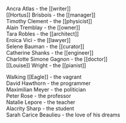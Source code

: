 Ancra Atlas - the [[writer]]  
[[Hortus]] Brisbois - the [[manager]]  
Timothy Clement - the [[physicist]]  
Alain Tremblay - the [[owner]]  
Tara Robles - the [[architect]]  
Eroica Vici - the [[lawyer]]  
Selene Bauman - the [[curator]]  
Catherine Shanks - the [[engineer]]  
Charlotte Simone Gagnon - the [[doctor]]  
[[Louise]] Wright - the [[pianist]]  
  
Walking [[Eagle]] - the vagrant  
David Hawthorn - the programmer  
Maximilian Meyer - the politician  
Peter Rose - the professor  
Natalie Lepore - the teacher  
Alacrity Sharp - the student  
Sarah Carice Beaulieu - the love of his dreams